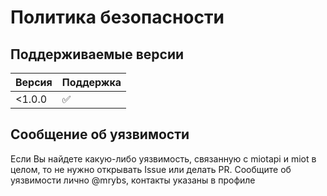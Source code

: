 # Политика безопасности

## Поддерживаемые версии

| Версия | Поддержка          |
| ------ | ------------------ |
| <1.0.0 | :white_check_mark: |

## Сообщение об уязвимости

Если Вы найдете какую-либо уязвимость, 
связанную с miotapi и miot в целом,
то не нужно открывать Issue или делать PR.
Сообщите об уязвимости лично @mrybs,
контакты указаны в профиле
